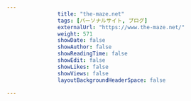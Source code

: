 ---
                title: "the-maze.net"
                tags: [パーソナルサイト, ブログ]
                externalUrl: "https://www.the-maze.net/"
                weight: 571
                showDate: false
                showAuthor: false
                showReadingTime: false
                showEdit: false
                showLikes: false
                showViews: false
                layoutBackgroundHeaderSpace: false
                ---

